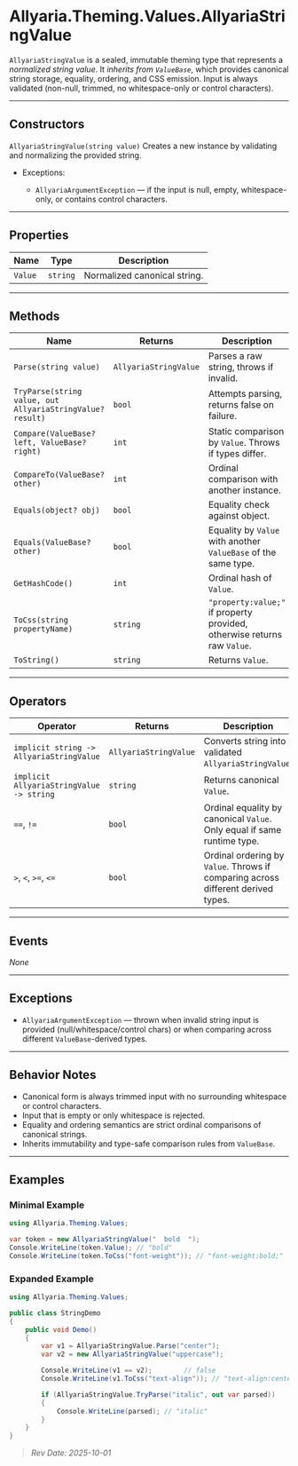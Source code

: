 # Allyaria.Theming.Values.AllyariaStringValue

`AllyariaStringValue` is a sealed, immutable theming type that represents a *normalized string value*.
It *inherits from `ValueBase`*, which provides canonical string storage, equality, ordering, and CSS emission.
Input is always validated (non-null, trimmed, no whitespace-only or control characters).

---

## Constructors

`AllyariaStringValue(string value)`
Creates a new instance by validating and normalizing the provided string.

* Exceptions:

    * `AllyariaArgumentException` — if the input is null, empty, whitespace-only, or contains control characters.

---

## Properties

| Name    | Type     | Description                  |
|---------|----------|------------------------------|
| `Value` | `string` | Normalized canonical string. |

---

## Methods

| Name                                                      | Returns               | Description                                                              |
|-----------------------------------------------------------|-----------------------|--------------------------------------------------------------------------|
| `Parse(string value)`                                     | `AllyariaStringValue` | Parses a raw string, throws if invalid.                                  |
| `TryParse(string value, out AllyariaStringValue? result)` | `bool`                | Attempts parsing, returns false on failure.                              |
| `Compare(ValueBase? left, ValueBase? right)`              | `int`                 | Static comparison by `Value`. Throws if types differ.                    |
| `CompareTo(ValueBase? other)`                             | `int`                 | Ordinal comparison with another instance.                                |
| `Equals(object? obj)`                                     | `bool`                | Equality check against object.                                           |
| `Equals(ValueBase? other)`                                | `bool`                | Equality by `Value` with another `ValueBase` of the same type.           |
| `GetHashCode()`                                           | `int`                 | Ordinal hash of `Value`.                                                 |
| `ToCss(string propertyName)`                              | `string`              | `"property:value;"` if property provided, otherwise returns raw `Value`. |
| `ToString()`                                              | `string`              | Returns `Value`.                                                         |

---

## Operators

| Operator                                 | Returns               | Description                                                                      |
|------------------------------------------|-----------------------|----------------------------------------------------------------------------------|
| `implicit string -> AllyariaStringValue` | `AllyariaStringValue` | Converts string into validated `AllyariaStringValue`.                            |
| `implicit AllyariaStringValue -> string` | `string`              | Returns canonical `Value`.                                                       |
| `==`, `!=`                               | `bool`                | Ordinal equality by canonical `Value`. Only equal if same runtime type.          |
| `>`, `<`, `>=`, `<=`                     | `bool`                | Ordinal ordering by `Value`. Throws if comparing across different derived types. |

---

## Events

*None*

---

## Exceptions

* `AllyariaArgumentException` — thrown when invalid string input is provided (null/whitespace/control chars) or when
  comparing across different `ValueBase`-derived types.

---

## Behavior Notes

* Canonical form is always trimmed input with no surrounding whitespace or control characters.
* Input that is empty or only whitespace is rejected.
* Equality and ordering semantics are strict ordinal comparisons of canonical strings.
* Inherits immutability and type-safe comparison rules from `ValueBase`.

---

## Examples

### Minimal Example

```csharp
using Allyaria.Theming.Values;

var token = new AllyariaStringValue("  bold  ");
Console.WriteLine(token.Value); // "bold"
Console.WriteLine(token.ToCss("font-weight")); // "font-weight:bold;"
```

### Expanded Example

```csharp
using Allyaria.Theming.Values;

public class StringDemo
{
    public void Demo()
    {
        var v1 = AllyariaStringValue.Parse("center");
        var v2 = new AllyariaStringValue("uppercase");

        Console.WriteLine(v1 == v2);        // false
        Console.WriteLine(v1.ToCss("text-align")); // "text-align:center;"

        if (AllyariaStringValue.TryParse("italic", out var parsed))
        {
            Console.WriteLine(parsed); // "italic"
        }
    }
}
```

> *Rev Date: 2025-10-01*
